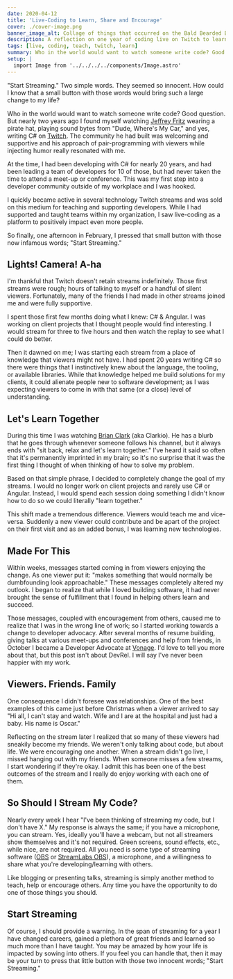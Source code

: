 ```yaml
---
date: 2020-04-12
title: 'Live-Coding to Learn, Share and Encourage'
cover: ./cover-image.png
banner_image_alt: Collage of things that occurred on the Bald Bearded Builder stream on Twitch.
description: A reflection on one year of coding live on Twitch to learn new technologies, share what I know, and encourage others to grow personally & professionally.
tags: [live, coding, teach, twitch, learn]
summary: Who in the world would want to watch someone write code? Good question. But nearly two years ago I found myself watching Jeffrey Fritz wearing a pirate hat, playing sound bytes from "Dude, Where's My Car," and yes, writing C# on Twitch.
setup: |
  import Image from '../../../../components/Image.astro'
---
```


"Start Streaming." Two simple words. They seemed so innocent. How could I know that a small button with those words would bring such a large change to my life?

Who in the world would want to watch someone write code? Good question. But nearly two years ago I found myself watching [Jeffrey Fritz](https://jeffreyfritz.com/) wearing a pirate hat, playing sound bytes from "Dude, Where's My Car," and yes, writing C# on [Twitch](https://twitch.tv/csharpfritz). The community he had built was welcoming and supportive and his approach of pair-programming with viewers while injecting humor really resonated with me.

At the time, I had been developing with C# for nearly 20 years, and had been leading a team of developers for 10 of those, but had never taken the time to attend a meet-up or conference. This was my first step into a developer community outside of my workplace and I was hooked.

I quickly became active in several technology Twitch streams and was sold on this medium for teaching and supporting developers. While I had supported and taught teams within my organization, I saw live-coding as a platform to positively impact even more people.

So finally, one afternoon in February, I pressed that small button with those now infamous words; "Start Streaming."

<!--more-->

## Lights! Camera! A-ha

I'm thankful that Twitch doesn't retain streams indefinitely. Those first streams were rough; hours of talking to myself or a handful of silent viewers. Fortunately, many of the friends I had made in other streams joined me and were fully supportive.

I spent those first few months doing what I knew: C# & Angular. I was working on client projects that I thought people would find interesting. I would stream for three to five hours and then watch the replay to see what I could do better.

Then it dawned on me; I was starting each stream from a place of knowledge that viewers might not have. I had spent 20 years writing C# so there were things that I instinctively knew about the language, the tooling, or available libraries. While that knowledge helped me build solutions for my clients, it could alienate people new to software development; as I was expecting viewers to come in with that same (or a close) level of understanding.

## Let's Learn Together

During this time I was watching [Brian Clark](https://twitch.tv/clarkio) (aka Clarkio). He has a blurb that he goes through whenever someone follows his channel, but it always ends with "sit back, relax and let's learn together." I've heard it said so often that it's permanently imprinted in my brain; so it's no surprise that it was the first thing I thought of when thinking of how to solve my problem.

Based on that simple phrase, I decided to completely change the goal of my streams. I would no longer work on client projects and rarely use C# or Angular. Instead, I would spend each session doing something I didn't know how to do so we could literally "learn together."

This shift made a tremendous difference. Viewers would teach me and vice-versa. Suddenly a new viewer could contribute and be apart of the project on their first visit and as an added bonus, I was learning new technologies.

## Made For This

Within weeks, messages started coming in from viewers enjoying the change. As one viewer put it: "makes something that would normally be dumbfounding look approachable." These messages completely altered my outlook. I began to realize that while I loved building software, it had never brought the sense of fulfillment that I found in helping others learn and succeed.

Those messages, coupled with encouragement from others, caused me to realize that I was in the wrong line of work; so I started working towards a change to developer advocacy. After several months of resume building, giving talks at various meet-ups and conferences and help from friends, in October I became a Developer Advocate at [Vonage](https://vonage.com). I'd love to tell you more about that, but this post isn't about DevRel. I will say I've never been happier with my work.

## Viewers. Friends. Family

One consequence I didn't foresee was relationships. One of the best examples of this came just before Christmas when a viewer arrived to say "Hi all, I can't stay and watch. Wife and I are at the hospital and just had a baby. His name is Oscar."

Reflecting on the stream later I realized that so many of these viewers had sneakily become my friends. We weren't only talking about code, but about life. We were encouraging one another. When a stream didn't go live, I missed hanging out with my friends. When someone misses a few streams, I start wondering if they're okay. I admit this has been one of the best outcomes of the stream and I really do enjoy working with each one of them.

## So Should I Stream My Code?

Nearly every week I hear "I've been thinking of streaming my code, but I don't have X." My response is always the same; if you have a microphone, you can stream. Yes, ideally you'll have a webcam, but not all streamers show themselves and it's not required. Green screens, sound effects, etc., while nice, are not required. All you need is some type of streaming software ([OBS](https://obsproject.com/) or [StreamLabs OBS](https://streamlabs.com/streamlabs-obs)), a microphone, and a willingness to share what you're developing/learning with others.

Like blogging or presenting talks, streaming is simply another method to teach, help or encourage others. Any time you have the opportunity to do one of those things you should.

## Start Streaming

Of course, I should provide a warning. In the span of streaming for a year I have changed careers, gained a plethora of great friends and learned so much more than I have taught. You may be amazed by how your life is impacted by sowing into others. If you feel you can handle that, then it may be your turn to press that little button with those two innocent words; "Start Streaming."
